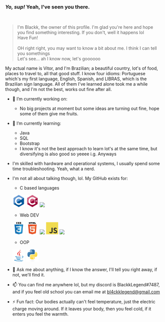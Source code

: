 ### *Yo, sup!* Yeah, I've seen you there.

<br>

> I'm Blackk, the owner of this profile. I'm glad you're here and hope you find something interesting. 
> If you don't, well it happens lol <br>
> Have Fun!
> <br><br>
> OH right right, you may want to know a bit about me. I think I can tell you somethings <br>
> Let's see... ah I know now, let's goooooo

My actual name is Vitor, and I'm Brazilian; a beautiful country, lot's of food, places to travel to, all that good stuff. I know four idioms: Portuguese which's my first language, English, Spanish, and LIBRAS, which is the Brazilian sign language. All of them I've learned alone took me a while though, and I'm not the best, works out fine after all.

- 🔭 I’m currently working on:
  - No big projects at moment but some ideas are turning out fine, hope some of them give me fruits.
  
- 🌱 I’m currently learning:
  - Java
  - SQL
  - Bootstrap
  - I know it's not the best approach to learn lot's at the same time, but diversifying is also good
  so yeeee i.g. Anyways

- I'm skilled with hardware and operational systems, I usually spend some time troubleshooting. Yeah, what a nerd.

- I'm not all about talking though, lol. My GitHub exists for:
  - C based languages
  <p align="left"> 
  <img src="https://raw.githubusercontent.com/devicons/devicon/master/icons/c/c-original.svg" alt="c" height="40"/>
  <img src="https://raw.githubusercontent.com/devicons/devicon/master/icons/cplusplus/cplusplus-original.svg" alt="cplusplus" height="40"/>
  <img src="https://icon-library.com/images/arduino-icon/arduino-icon-3.jpg" height="40"></p>

  - Web DEV 
  <p>
    <img src="https://raw.githubusercontent.com/devicons/devicon/master/icons/css3/css3-original-wordmark.svg" alt="css3" width="40" height="40"/> 
    <img src="https://raw.githubusercontent.com/devicons/devicon/master/icons/html5/html5-original-wordmark.svg" alt="html5" width="40" height="40"/>
    <img height="40" src="https://getbootstrap.com/docs/5.0/assets/brand/bootstrap-logo.svg">
    <img src="https://raw.githubusercontent.com/devicons/devicon/master/icons/javascript/javascript-original.svg" alt="javascript" width="40" height="40"/> 
    <img src="https://www.php.net/images/logos/new-php-logo.png" height="40">
  </p>
  
  - OOP 
  <p>  
  <img src="https://raw.githubusercontent.com/devicons/devicon/master/icons/java/java-original.svg" alt="java" width="40" height="40"/>  
  <img src="https://raw.githubusercontent.com/devicons/devicon/master/icons/python/python-original.svg" alt="python" width="40" height="40"/> </p>

- 💬 Ask me about anything, if I know the answer, I'll tell you right away, if not, we'll find it.
- 📫 You can find me anywhere lol, but my discord is BlackkLegend#7487, and if you feel old school you can email me at bl4ckklegend@gmail.com

- ⚡ Fun fact: Our bodies actually can't feel temperature, just the electric charge moving around.
If it leaves your body, then you feel cold, if it enters you feel the warmth.
